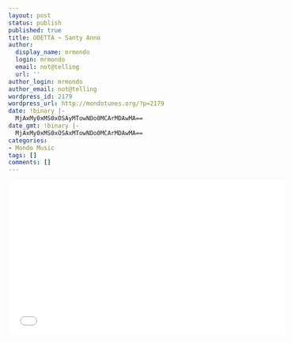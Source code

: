 ```yaml
---
layout: post
status: publish
published: true
title: ODETTA ~ Santy Anno
author:
  display_name: mrmondo
  login: mrmondo
  email: not@telling
  url: ''
author_login: mrmondo
author_email: not@telling
wordpress_id: 2179
wordpress_url: http://mondotunes.org/?p=2179
date: !binary |-
  MjAxMy0xMS0xOSAyMTowNDo0MCArMDAwMA==
date_gmt: !binary |-
  MjAxMy0xMS0xOSAxMTowNDo0MCArMDAwMA==
categories:
- Mondo Music
tags: []
comments: []
---
```

<iframe width="560" height="315" src="//www.youtube.com/embed/V26i_cHlpgA" frameborder="0"> </iframe>

